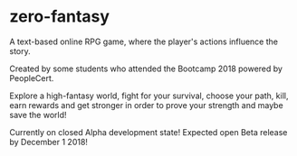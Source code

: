 # zero-fantasy
A text-based online RPG game, where the player's actions influence the story.

Created by some students who attended the Bootcamp 2018 powered by PeopleCert.

Explore a high-fantasy world, fight for your survival, choose your path, kill, 
earn rewards and get stronger in order to prove your strength and maybe save the world!

Currently on closed Alpha development state!
Expected open Beta release by December 1 2018!
